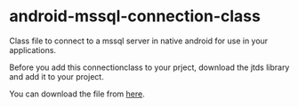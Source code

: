 # android-mssql-connection-class
Class file to connect to a mssql server in native android for use in your applications.


Before you add this connectionclass to your prject, download the jtds library and add it to your project.

You can download the file from [here](http://www.java2s.com/Code/JarDownload/jtds/jtds-1.2.7.jar.zip).
